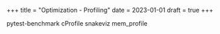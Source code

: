 +++
title = "Optimization - Profiling"
date = 2023-01-01
draft = true
+++

pytest-benchmark
cProfile
snakeviz
mem_profile
